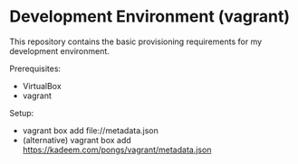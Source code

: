 Development Environment (vagrant)
===============

This repository contains the basic provisioning requirements for my development environment.

Prerequisites:
- VirtualBox
- vagrant

Setup:
- vagrant box add file://metadata.json
- (alternative) vagrant box add https://kadeem.com/pongs/vagrant/metadata.json
